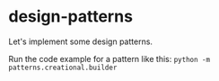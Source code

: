 # design-patterns
Let's implement some design patterns.

Run the code example for a pattern like this: 
```python -m patterns.creational.builder```